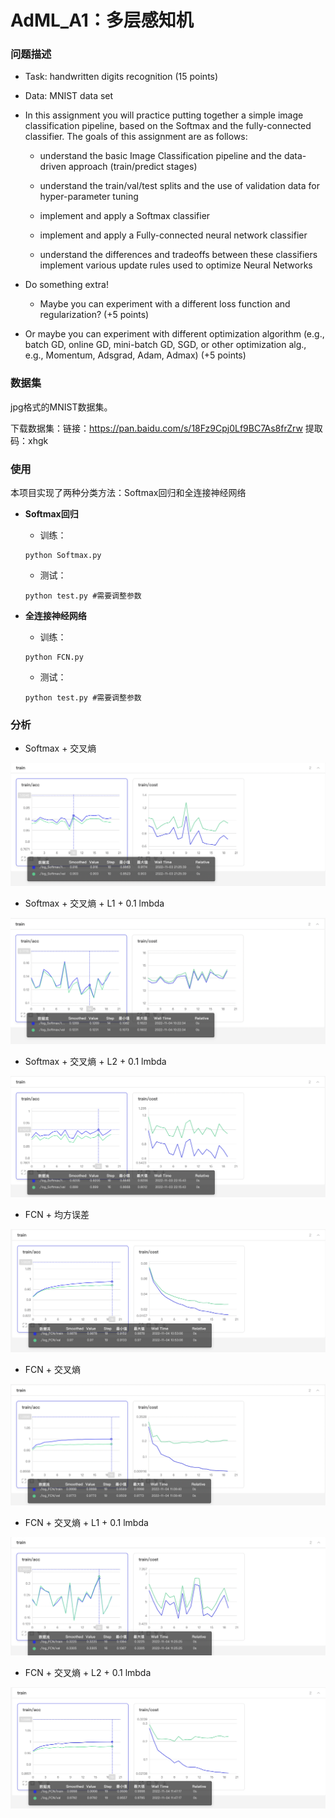 # AdML_A1：多层感知机

### 问题描述


- Task: handwritten digits recognition (15 points)


- Data: MNIST data set


- In this assignment you will practice putting together a simple image classification pipeline, based on the Softmax and the fully-connected classifier. The goals of this assignment are as follows:

  - understand the basic Image Classification pipeline and the data-driven approach (train/predict stages)

  - understand the train/val/test splits and the use of validation data for hyper-parameter tuning

  - implement and apply a Softmax classifier

  - implement and apply a Fully-connected neural network classifier

  - understand the differences and tradeoffs between these classifiers implement various update rules used to optimize Neural Networks
- Do something extra! 

  - Maybe you can experiment with a different loss function and regularization? (+5 points)
- Or maybe you can experiment with different optimization algorithm (e.g., batch GD, online GD, mini-batch GD, SGD, or other optimization alg., e.g., Momentum, Adsgrad, Adam, Admax)  (+5 points)

### 数据集

jpg格式的MNIST数据集。

下载数据集：链接：https://pan.baidu.com/s/18Fz9Cpj0Lf9BC7As8frZrw 提取码：xhgk

### 使用

本项目实现了两种分类方法：Softmax回归和全连接神经网络

- **Softmax回归**

  - 训练：

  ```
  python Softmax.py
  ```

  - 测试：

  ```
  python test.py #需要调整参数
  ```

- **全连接神经网络**
	- 训练：

  ```
  python FCN.py
  ```

  - 测试：

  ```
  python test.py #需要调整参数
  ```


### 分析

- Softmax + 交叉熵

![SoftmaxCE](https://github.com/Morty-Xu/AdML_A1/blob/main/pictures/SoftmaxCE.png)

- Softmax + 交叉熵 + L1 + 0.1 lmbda

![Softmax_CE_L1_0.1](https://github.com/Morty-Xu/AdML_A1/blob/main/pictures/Softmax_CE_L1_0.1.png)

- Softmax + 交叉熵 + L2 + 0.1 lmbda

![Softmax_CE_L2_01](https://github.com/Morty-Xu/AdML_A1/blob/main/pictures/Softmax_CE_L2_01.png)

- FCN + 均方误差

![FCN_Qu](https://github.com/Morty-Xu/AdML_A1/blob/main/pictures/FCN_Qu.png)

- FCN + 交叉熵

![FCN_CE](https://github.com/Morty-Xu/AdML_A1/blob/main/pictures/FCN_CE.png)

- FCN + 交叉熵 + L1 + 0.1 lmbda

![FCN_CE_L1_01](https://github.com/Morty-Xu/AdML_A1/blob/main/pictures/FCN_CE_L1_01.png)

- FCN + 交叉熵 + L2 + 0.1 lmbda

![FCN_CE_L2_01](https://github.com/Morty-Xu/AdML_A1/blob/main/pictures/FCN_CE_L2_01.png)
